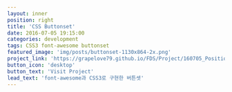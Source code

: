```yaml
---
layout: inner
position: right
title: 'CSS Buttonset'
date: 2016-07-05 19:15:00
categories: development
tags: CSS3 font-awesome buttonset
featured_image: 'img/posts/buttonset-1130x864-2x.png'
project_link: 'https://grapelove79.github.io/FDS/Project/160705_Position/position.html'
button_icon: 'desktop'
button_text: 'Visit Project'
lead_text: 'font-awesome과 CSS3로 구현한 버튼셋'
---
```

